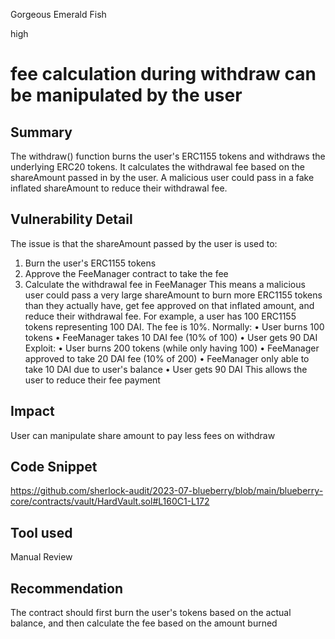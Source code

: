 Gorgeous Emerald Fish

high

# fee calculation during withdraw can be manipulated by the user
## Summary
The withdraw() function burns the user's ERC1155 tokens and withdraws the underlying ERC20 tokens. It calculates the withdrawal fee based on the shareAmount passed in by the user. A malicious user could pass in a fake inflated shareAmount to reduce their withdrawal fee.
## Vulnerability Detail
The issue is that the shareAmount passed by the user is used to:
1. Burn the user's ERC1155 tokens
2. Approve the FeeManager contract to take the fee
3. Calculate the withdrawal fee in FeeManager
This means a malicious user could pass a very large shareAmount to burn more ERC1155 tokens than they actually have, get fee approved on that inflated amount, and reduce their withdrawal fee.
For example, a user has 100 ERC1155 tokens representing 100 DAI. The fee is 10%.
Normally:
• User burns 100 tokens
• FeeManager takes 10 DAI fee (10% of 100)
• User gets 90 DAI
Exploit:
• User burns 200 tokens (while only having 100)
• FeeManager approved to take 20 DAI fee (10% of 200)
• FeeManager only able to take 10 DAI due to user's balance
• User gets 90 DAI
This allows the user to reduce their fee payment

## Impact
User can manipulate share amount to pay less fees on withdraw
## Code Snippet
https://github.com/sherlock-audit/2023-07-blueberry/blob/main/blueberry-core/contracts/vault/HardVault.sol#L160C1-L172
## Tool used

Manual Review

## Recommendation 
The contract should first burn the user's tokens based on the actual balance, and then calculate the fee based on the amount burned
